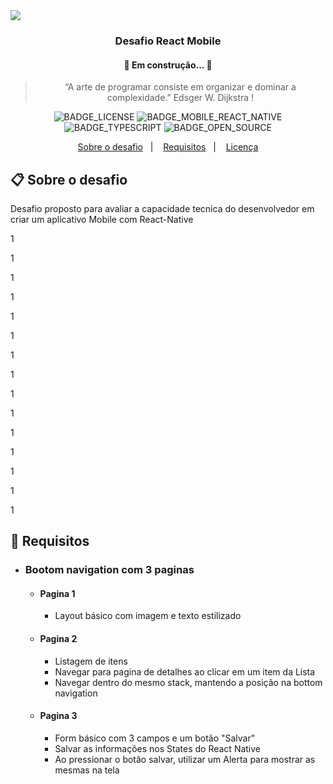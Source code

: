 
<img src="https://duo.studio/uploads/servicos/5/APP.jpg" />
<h3 align="center">
  Desafio React Mobile
</h3>
<h4 align="center"> 
	🚧  Em construção...  🚧
</h4>
<blockquote align="center">“A arte de programar consiste em organizar e dominar a complexidade.”
Edsger W. Dijkstra
 !</blockquote>

<p align="center">
  <div align="center">
  
![BADGE_LICENSE] ![BADGE_MOBILE_REACT_NATIVE] ![BADGE_TYPESCRIPT] ![BADGE_OPEN_SOURCE]

  </div>

</p>




<p align="center">
  <a href="#clipboard-sobre-o-desafio">Sobre o desafio</a>&nbsp;&nbsp;&nbsp;|&nbsp;&nbsp;&nbsp;
   <a href="#calendar-requisitos">Requisitos</a>&nbsp;&nbsp;&nbsp;|&nbsp;&nbsp;&nbsp;
  <a href="#memo-licença">Licença</a>
</p>

## :clipboard: Sobre o desafio

Desafio proposto para avaliar a capacidade tecnica do desenvolvedor em criar um aplicativo Mobile com React-Native
<p> 1 </P>
<p> 1 </P>
<p> 1 </P>
<p> 1 </P>
<p> 1 </P>
<p> 1 </P>
<p> 1 </P>
<p> 1 </P>
<p> 1 </P>
<p> 1 </P>
<p> 1 </P>
<p> 1 </P>
<p> 1 </P>
<p> 1 </P>
<p> 1 </P>

## :calendar: Requisitos

   * ### Bootom navigation com 3 paginas
   
      * #### Pagina 1
          * Layout básico com imagem e texto estilizado
          
      * #### Pagina 2
          * Listagem de itens
          * Navegar para pagina de detalhes ao clicar em um item da Lista
          * Navegar dentro do mesmo stack, mantendo a posição na bottom navigation
          
      * #### Pagina 3
          * Form básico com 3 campos e um botão "Salvar"
          * Salvar as informações nos States do React Native
          * Ao pressionar o botão salvar, utilizar um Alerta para mostrar as mesmas na tela
      
<!--te-->

<!-- Badges -->

[BADGE_LICENSE]: https://img.shields.io/github/license/schontz0310/DUO_chalenge

[BADGE_NODE_VERSION]: https://img.shields.io/badge/node-12.17.0-green

[BADGE_NPM_VERSION]: https://img.shields.io/badge/npm-6.14.4-red

[BADGE_WEB_REACT]: https://img.shields.io/badge/web-react-blue

[BADGE_MOBILE_REACT_NATIVE]: https://img.shields.io/badge/mobile-react%20native-blueviolet

[BADGE_SERVER_NODEJS]: https://img.shields.io/badge/server-nodejs-important

[BADGE_STARS]: https://img.shields.io/github/stars/schontz0310/chalenge?style=social

[BADGE_FORKS]: https://img.shields.io/github/forks/schontz0310/DUO_chalenge?style=social

[BADGE_TYPESCRIPT]: https://badges.frapsoft.com/typescript/code/typescript.png?v=101

[BADGE_OPEN_SOURCE]: https://badges.frapsoft.com/os/v1/open-source.png?v=103

